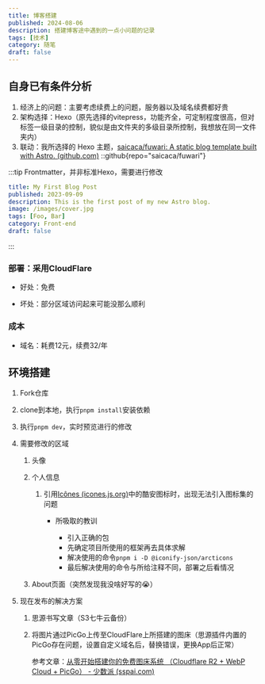 ```yaml
---
title: 博客搭建
published: 2024-08-06
description: 搭建博客途中遇到的一点小问题的记录
tags: [技术]
category: 随笔
draft: false
---
```




## 自身已有条件分析

1. 经济上的问题：主要考虑续费上的问题，服务器以及域名续费都好贵
2. 架构选择：Hexo（原先选择的vitepress，功能齐全，可定制程度很高，但对标签一级目录的控制，貌似是由文件夹的多级目录所控制，我想放在同一文件夹内）
3. 联动：我所选择的 Hexo 主题，[saicaca/fuwari: A static blog template built with Astro. (github.com)](https://github.com/saicaca/fuwari)
::github{repo="saicaca/fuwari"}

:::tip
Frontmatter，并非标准Hexo，需要进行修改


  ```yaml
  title: My First Blog Post  
  published: 2023-09-09  
  description: This is the first post of my new Astro blog.  
  image: /images/cover.jpg  
  tags: [Foo, Bar]  
  category: Front-end  
  draft: false
  ```
:::
      
### 部署：采用CloudFlare

- 好处：免费
* 坏处：部分区域访问起来可能没那么顺利
### 成本

* 域名：耗费12元，续费32/年

## 环境搭建

1. Fork仓库
2. clone到本地，执行`pnpm install`​安装依赖
3. 执行`pnpm dev`​，实时预览进行的修改
4. 需要修改的区域

    1. 头像
    2. 个人信息

        1. 引用[Icônes (icones.js.org)](https://icones.js.org/)中的酷安图标时，出现无法引入图标集的问题

            * 所吸取的教训

              * 引入正确的包
              * 先确定项目所使用的框架再去具体求解
              * 解决使用的命令`pnpm i -D @iconify-json/arcticons`​
              * 最后解决使用的命令与所给注释不同，部署之后看情况
    3. About页面（突然发现我没啥好写的😭）
5. 现在发布的解决方案

    1. 思源书写文章（S3七牛云备份）
    2. 将图片通过PicGo上传至CloudFlare上所搭建的图床（思源插件内置的PicGo存在问题，设置自定义域名后，替换错误，更换App后正常）

        参考文章：[从零开始搭建你的免费图床系统 （Cloudflare R2 + WebP Cloud + PicGo） - 少数派 (sspai.com)](https://sspai.com/post/90170#!)
